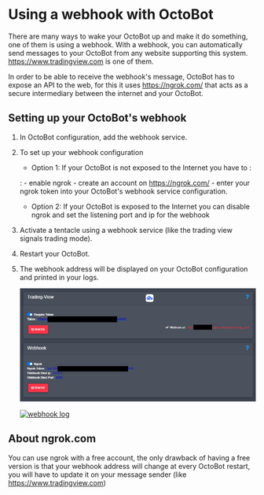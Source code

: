 Using a webhook with OctoBot
============================

There are many ways to wake your OctoBot up and make it do something,
one of them is using a webhook. With a webhook, you can automatically
send messages to your OctoBot from any website supporting this system.
<https://www.tradingview.com> is one of them.

In order to be able to receive the webhook's message, OctoBot has to
expose an API to the web, for this it uses <https://ngrok.com/> that
acts as a secure intermediary between the internet and your OctoBot.

Setting up your OctoBot's webhook
----------------------------------

1.  In OctoBot configuration, add the webhook service.
2.  To set up your webhook configuration

    * Option 1: If your OctoBot is not exposed to the Internet you have to :

    :   -   enable ngrok
        -   create an account on <https://ngrok.com/>
        -   enter your ngrok token into your OctoBot's webhook service
            configuration.

    -   Option 2: If your OctoBot is exposed to the Internet you can
        disable ngrok and set the listening port and ip for the webhook

3.  Activate a tentacle using a webhook service (like the trading view
    signals trading mode).
4.  Restart your OctoBot.
5.  The webhook address will be displayed on your OctoBot configuration
    and printed in your logs.

    [![webhook and tradingview config](https://raw.githubusercontent.com/Drakkar-Software/OctoBot/assets/wiki_resources/webhook_config.jpg)](https://raw.githubusercontent.com/Drakkar-Software/OctoBot/assets/wiki_resources/webhook_config.jpg)

    [![webhook log](https://raw.githubusercontent.com/Drakkar-Software/OctoBot/assets/wiki_resources/webhook_log.jpg)](https://raw.githubusercontent.com/Drakkar-Software/OctoBot/assets/wiki_resources/webhook_log.jpg)

About ngrok.com
---------------

You can use ngrok with a free account, the only drawback of having a
free version is that your webhook address will change at every OctoBot
restart, you will have to update it on your message sender (like
<https://www.tradingview.com>)
